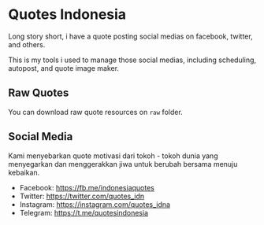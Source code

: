 # Quotes Indonesia
Long story short, i have a quote posting social medias on facebook, twitter, and others.

This is my tools i used to manage those social medias, including scheduling, autopost, and quote image maker.

## Raw Quotes
You can download raw quote resources on `raw` folder.

## Social Media
Kami menyebarkan quote motivasi dari tokoh - tokoh dunia yang menyegarkan dan menggerakkan jiwa untuk berubah bersama menuju kebaikan.

* Facebook: https://fb.me/indonesiaquotes
* Twitter: https://twitter.com/quotes_idn
* Instagram: https://instagram.com/quotes_idna
* Telegram: https://t.me/quotesindonesia
